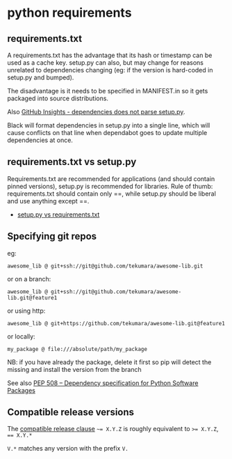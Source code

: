 # python requirements

## requirements.txt

A requirements.txt has the advantage that its hash or timestamp can be used as a cache key. setup.py can also, but may change for reasons unrelated to dependencies changing (eg: if the version is hard-coded in setup.py and bumped).

The disadvantage is it needs to be specified in MANIFEST.in so it gets packaged into source distributions.

Also [GitHub Insights - dependencies does not parse setup.py](https://github.com/isaacs/github/issues/1846).

Black will format dependencies in setup.py into a single line, which will cause conflicts on that line when dependabot goes to update multiple dependencies at once.

## requirements.txt vs setup.py

Requirements.txt are recommended for applications (and should contain pinned versions), setup.py is recommended for libraries. Rule of thumb: requirements.txt should contain only ==, while setup.py should be liberal and use anything except ==.

- [setup.py vs requirements.txt](https://caremad.io/posts/2013/07/setup-vs-requirement/)

## Specifying git repos

eg:

```
awesome_lib @ git+ssh://git@github.com/tekumara/awesome-lib.git
```

or on a branch:

```
awesome_lib @ git+ssh://git@github.com/tekumara/awesome-lib.git@feature1
```

or using http:

```
awesome_lib @ git+https://github.com/tekumara/awesome-lib.git@feature1
```

or locally:

```
my_package @ file:///absolute/path/my_package
```

NB: if you have already the package, delete it first so pip will detect the missing and install the version from the branch

See also [PEP 508 – Dependency specification for Python Software Packages](https://peps.python.org/pep-0508/)

## Compatible release versions

The [compatible release clause](https://peps.python.org/pep-0440/#compatible-release) `~= X.Y.Z` is roughly equivalent to `>= X.Y.Z`, `== X.Y.*`

`V.*` matches any version with the prefix `V.`
